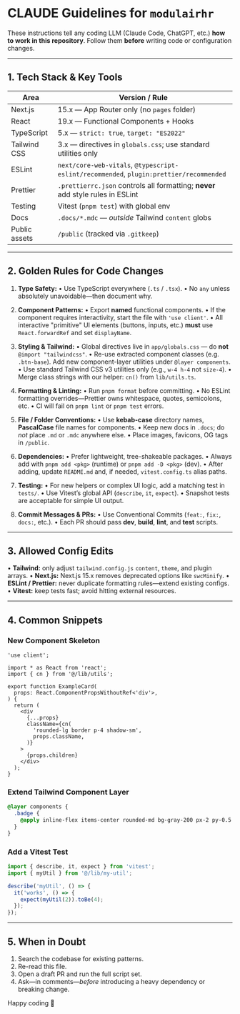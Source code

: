 # CLAUDE Guidelines for `modulairhr`

These instructions tell any coding LLM (Claude Code, ChatGPT, etc.) **how to work in this repository**.
Follow them **before** writing code or configuration changes.

---

## 1. Tech Stack & Key Tools

| Area            | Version / Rule                                  |
| --------------- | ----------------------------------------------- |
| Next.js         | 15.x — App Router only (no `pages` folder)      |
| React           | 19.x — Functional Components + Hooks            |
| TypeScript      | 5.x — `strict: true`, `target: "ES2022"`        |
| Tailwind CSS    | 3.x — directives in `globals.css`; use standard utilities only |
| ESLint          | `next/core-web-vitals`, `@typescript-eslint/recommended`, `plugin:prettier/recommended` |
| Prettier        | `.prettierrc.json` controls all formatting; **never** add style rules in ESLint |
| Testing         | Vitest (`pnpm test`) with global env            |
| Docs            | `.docs/*.mdc` — *outside* Tailwind `content` globs |
| Public assets   | `/public` (tracked via `.gitkeep`)              |

---

## 2. Golden Rules for Code Changes

1. **Type Safety:**
   • Use TypeScript everywhere (`.ts` / `.tsx`).
   • No `any` unless absolutely unavoidable—then document why.

2. **Component Patterns:**
   • Export **named** functional components.
   • If the component requires interactivity, start the file with `'use client'`.
   • All interactive "primitive" UI elements (buttons, inputs, etc.) **must** use `React.forwardRef` and set `displayName`.

3. **Styling & Tailwind:**
   • Global directives live in `app/globals.css` — do **not** `@import "tailwindcss"`.
   • Re-use extracted component classes (e.g. `.btn-base`). Add new component-layer utilities under `@layer components`.
   • Use standard Tailwind CSS v3 utilities only (e.g., `w-4 h-4` not `size-4`).
   • Merge class strings with our helper: `cn()` from `lib/utils.ts`.

4. **Formatting & Linting:**
   • Run `pnpm format` before committing.
   • No ESLint formatting overrides—Prettier owns whitespace, quotes, semicolons, etc.
   • CI will fail on `pnpm lint` or `pnpm test` errors.

5. **File / Folder Conventions:**
   • Use **kebab-case** directory names, **PascalCase** file names for components.
   • Keep new docs in `.docs`; do *not* place `.md` or `.mdc` anywhere else.
   • Place images, favicons, OG tags in `/public`.

6. **Dependencies:**
   • Prefer lightweight, tree-shakeable packages.
   • Always add with `pnpm add <pkg>` (runtime) or `pnpm add -D <pkg>` (dev).
   • After adding, update `README.md` and, if needed, `vitest.config.ts` alias paths.

7. **Testing:**
   • For new helpers or complex UI logic, add a matching test in `tests/`.
   • Use Vitest’s global API (`describe`, `it`, `expect`).
   • Snapshot tests are acceptable for simple UI output.

8. **Commit Messages & PRs:**
   • Use Conventional Commits (`feat:`, `fix:`, `docs:`, etc.).
   • Each PR should pass **dev**, **build**, **lint**, and **test** scripts.

---

## 3. Allowed Config Edits

• **Tailwind:** only adjust `tailwind.config.js` `content`, `theme`, and plugin arrays.
• **Next.js:** Next.js 15.x removes deprecated options like `swcMinify`.
• **ESLint / Prettier:** never duplicate formatting rules—extend existing configs.
• **Vitest:** keep tests fast; avoid hitting external resources.

---

## 4. Common Snippets

### New Component Skeleton

```tsx
'use client';

import * as React from 'react';
import { cn } from '@/lib/utils';

export function ExampleCard(
  props: React.ComponentPropsWithoutRef<'div'>,
) {
  return (
    <div
      {...props}
      className={cn(
        'rounded-lg border p-4 shadow-sm',
        props.className,
      )}
    >
      {props.children}
    </div>
  );
}
```

### Extend Tailwind Component Layer

```css
@layer components {
  .badge {
    @apply inline-flex items-center rounded-md bg-gray-200 px-2 py-0.5 text-xs font-semibold;
  }
}
```

### Add a Vitest Test

```ts
import { describe, it, expect } from 'vitest';
import { myUtil } from '@/lib/my-util';

describe('myUtil', () => {
  it('works', () => {
    expect(myUtil(2)).toBe(4);
  });
});
```

---

## 5. When in Doubt

1. Search the codebase for existing patterns.
2. Re-read this file.
3. Open a draft PR and run the full script set.
4. Ask—in comments—*before* introducing a heavy dependency or breaking change.

Happy coding 🚀